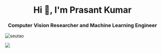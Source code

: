 <h1 align="center">Hi 👋, I'm Prasant Kumar</h1>
<h3 align="center">Computer Vision Researcher and Machine Learning Engineer</h3>

<p align="left"> <img src="https://komarev.com/ghpvc/?username=PrashantDixit0" alt="seutao" /> </p>

<picture>
  <source
    srcset="https://github-readme-stats.vercel.app/api?username=PrashantDixit0&show_icons=true&theme=dark"
    media="(prefers-color-scheme: dark)"
  />
  <source
    srcset="https://github-readme-stats.vercel.app/api?username=PrashantDixit0&show_icons=true"
    media="(prefers-color-scheme: light), (prefers-color-scheme: no-preference)"
  />
  <img src="https://github-readme-stats.vercel.app/api?username=PrashantDixit0&show_icons=true" />
</picture>

[](https://pixel.cyclic.app/pixel.gif?page=github-user)
